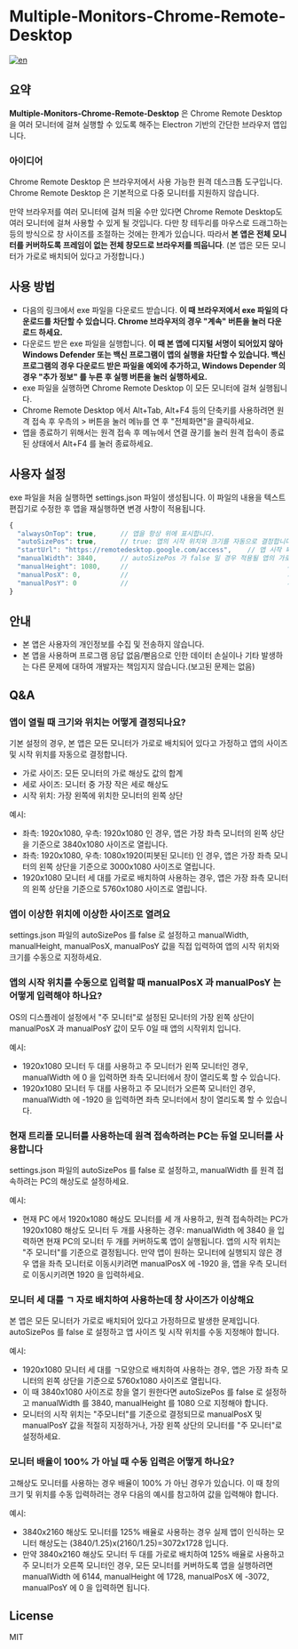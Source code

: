 # Multiple-Monitors-Chrome-Remote-Desktop

[![en](https://img.shields.io/badge/lang-en-red.svg)](https://github.com/nomomo/Multiple-Monitors-Chrome-Remote-Desktop/blob/main/README.en.md)

## 요약

**Multiple-Monitors-Chrome-Remote-Desktop** 은 Chrome Remote Desktop 을 여러 모니터에 걸쳐 실행할 수 있도록 해주는 Electron 기반의 간단한 브라우저 앱입니다.

### 아이디어

Chrome Remote Desktop 은 브라우저에서 사용 가능한 원격 데스크톱 도구입니다. Chrome Remote Desktop 은 기본적으로 다중 모니터를 지원하지 않습니다.

만약 브라우저를 여러 모니터에 걸쳐 띄울 수만 있다면 Chrome Remote Desktop도 여러 모니터에 걸쳐 사용할 수 있게 될 것입니다. 다만 창 테두리를 마우스로 드래그하는 등의 방식으로 창 사이즈를 조절하는 것에는 한계가 있습니다. 따라서 **본 앱은 전체 모니터를 커버하도록 프레임이 없는 전체 창모드로 브라우저를 띄웁니다**. (본 앱은 모든 모니터가 가로로 배치되어 있다고 가정합니다.)

## 사용 방법

- 다음의 링크에서 exe 파일을 다운로드 받습니다. **이 때 브라우저에서 exe 파일의 다운로드를 차단할 수 있습니다. Chrome 브라우저의 경우 "계속" 버튼을 눌러 다운로드 하세요.**
- 다운로드 받은 exe 파일을 실행합니다. **이 때 본 앱에 디지털 서명이 되어있지 않아 Windows Defender 또는 백신 프로그램이 앱의 실행을 차단할 수 있습니다. 백신 프로그램의 경우 다운로드 받은 파일을 예외에 추가하고, Windows Depender 의 경우 "추가 정보" 를 누른 후 실행 버튼을 눌러 실행하세요.**
- exe 파일을 실행하면 Chrome Remote Desktop 이 모든 모니터에 걸쳐 실행됩니다.
- Chrome Remote Desktop 에서 Alt+Tab, Alt+F4 등의 단축키를 사용하려면 원격 접속 후 우측의 > 버튼을 눌러 메뉴를 연 후 "전체화면"을 클릭하세요.
- 앱을 종료하기 위해서는 원격 접속 후 메뉴에서 연결 끊기를 눌러 원격 접속이 종료된 상태에서 Alt+F4 를 눌러 종료하세요.

## 사용자 설정

exe 파일을 처음 실행하면 settings.json 파일이 생성됩니다. 이 파일의 내용을 텍스트 편집기로 수정한 후 앱을 재실행하면 변경 사항이 적용됩니다.

```javascript
{
  "alwaysOnTop": true,      // 앱을 항상 위에 표시합니다.
  "autoSizePos": true,      // true: 앱의 시작 위치와 크기를 자동으로 결정합니다. false: 사용자가 지정한 시작 위치와 크기로 앱을 실행합니다.
  "startUrl": "https://remotedesktop.google.com/access",    // 앱 시작 페이지
  "manualWidth": 3840,      // autoSizePos 가 false 일 경우 적용될 앱의 가로 사이즈
  "manualHeight": 1080,     //                                        세로 사이즈
  "manualPosX": 0,          //                                        가로 시작 위치(주모니터 기준)
  "manualPosY": 0           //                                        세로 시작 위치(주모니터 기준)
}
```

## 안내

- 본 앱은 사용자의 개인정보를 수집 및 전송하지 않습니다.
- 본 앱을 사용하며 프로그램 응답 없음/뻗음으로 인한 데이터 손실이나 기타 발생하는 다른 문제에 대하여 개발자는 책임지지 않습니다.(보고된 문제는 없음)

## Q&A

### 앱이 열릴 때 크기와 위치는 어떻게 결정되나요?

기본 설정의 경우, 본 앱은 모든 모니터가 가로로 배치되어 있다고 가정하고 앱의 사이즈 및 시작 위치를 자동으로 결정합니다.

- 가로 사이즈: 모든 모니터의 가로 해상도 값의 합계
- 세로 사이즈: 모니터 중 가장 작은 세로 해상도
- 시작 위치: 가장 왼쪽에 위치한 모니터의 왼쪽 상단

예시:

- 좌측: 1920x1080, 우측: 1920x1080 인 경우, 앱은 가장 좌측 모니터의 왼쪽 상단을 기준으로 3840x1080 사이즈로 열립니다.
- 좌측: 1920x1080, 우측: 1080x1920(피봇된 모니터) 인 경우, 앱은 가장 좌측 모니터의 왼쪽 상단을 기준으로 3000x1080 사이즈로 열립니다.
- 1920x1080 모니터 세 대를 가로로 배치하여 사용하는 경우, 앱은 가장 좌측 모니터의 왼쪽 상단을 기준으로 5760x1080 사이즈로 열립니다.

### 앱이 이상한 위치에 이상한 사이즈로 열려요

settings.json 파일의 autoSizePos 를 false 로 설정하고 manualWidth, manualHeight, manualPosX, manualPosY 값을 직접 입력하여 앱의 시작 위치와 크기를 수동으로 지정하세요.

### 앱의 시작 위치를 수동으로 입력할 때 manualPosX 과 manualPosY 는 어떻게 입력해야 하나요?

OS의 디스플레이 설정에서 "주 모니터"로 설정된 모니터의 가장 왼쪽 상단이 manualPosX 과 manualPosY 값이 모두 0일 때 앱의 시작위치 입니다.

예시:

- 1920x1080 모니터 두 대를 사용하고 주 모니터가 왼쪽 모니터인 경우, manualWidth 에 0 을 입력하면 좌측 모니터에서 창이 열리도록 할 수 있습니다.
- 1920x1080 모니터 두 대를 사용하고 주 모니터가 오른쪽 모니터인 경우, manualWidth 에 -1920 을 입력하면 좌측 모니터에서 창이 열리도록 할 수 있습니다.

### 현재 트리플 모니터를 사용하는데 원격 접속하려는 PC는 듀얼 모니터를 사용합니다

settings.json 파일의 autoSizePos 를 false 로 설정하고, manualWidth 를 원격 접속하려는 PC의 해상도로 설정하세요.

예시:

- 현재 PC 에서 1920x1080 해상도 모니터를 세 개 사용하고, 원격 접속하려는 PC가 1920x1080 해상도 모니터 두 개를 사용하는 경우: manualWidth 에 3840 을 입력하면 현재 PC의 모니터 두 개를 커버하도록 앱이 실행됩니다. 앱의 시작 위치는 "주 모니터"를 기준으로 결정됩니다. 만약 앱이 원하는 모니터에 실행되지 않은 경우 앱을 좌측 모니터로 이동시키려면 manualPosX 에 -1920 을, 앱을 우측 모니터로 이동시키려면 1920 을 입력하세요.

### 모니터 세 대를 ㄱ 자로 배치하여 사용하는데 창 사이즈가 이상해요

본 앱은 모든 모니터가 가로로 배치되어 있다고 가정하므로 발생한 문제입니다. autoSizePos 를 false 로 설정하고 앱 사이즈 및 시작 위치를 수동 지정해야 합니다.

예시:

- 1920x1080 모니터 세 대를 ㄱ모양으로 배치하여 사용하는 경우, 앱은 가장 좌측 모니터의 왼쪽 상단을 기준으로 5760x1080 사이즈로 열립니다.
- 이 때 3840x1080 사이즈로 창을 열기 원한다면 autoSizePos 를 false 로 설정하고 manualWidth 를 3840, manualHeight 를 1080 으로 지정해야 합니다.
- 모니터의 시작 위치는 "주모니터"를 기준으로 결정되므로 manualPosX 및 manualPosY 값을 적절히 지정하거나, 가장 왼쪽 상단의 모니터를 "주 모니터"로 설정하세요.

### 모니터 배율이 100% 가 아닐 때 수동 입력은 어떻게 하나요?

고해상도 모니터를 사용하는 경우 배율이 100% 가 아닌 경우가 있습니다. 이 때 창의 크기 및 위치를 수동 입력하려는 경우 다음의 예시를 참고하여 값을 입력해야 합니다.

예시:

- 3840x2160 해상도 모니터를 125% 배율로 사용하는 경우 실제 앱이 인식하는 모니터 해상도는 (3840/1.25)x(2160/1.25)=3072x1728 입니다.
- 만약 3840x2160 해상도 모니터 두 대를 가로로 배치하여 125% 배율로 사용하고 주 모니터가 오른쪽 모니터인 경우, 모든 모니터를 커버하도록 앱을 실행하려면 manualWidth 에 6144, manualHeight 에 1728, manualPosX 에 -3072, manualPosY 에 0 을 입력하면 됩니다.

## License

MIT

